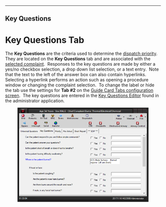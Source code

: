   -------------------
  **Key Questions**
  -------------------

# Key Questions Tab

The **Key Questions** are the criteria used to determine the [dispatch
priority](<Priorities.md>).  They are located on the **Key Questions**
tab and are associated with the [selected
complaint](<General Questions.md>).  Responses to the key questions are
made by either a yes/no checkbox selection, a drop down list selection,
or a text entry.  Note that the text to the left of the answer box can
also contain hyperlinks.  Selecting a hyperlink performs an action such
as opening a procedure window or changing the complaint selection.  To
change the label or hide the tab use the settings for **Tab #2** on the
[Guide Card Tabs configuration
screen](<Guide Card Tabs Settings.md>).  The key questions are
entered in the [Key Questions Editor](<Vital Point Editor.md>) found
in the administrator application.

<figure><img src=".gitbook/assets/Vital Points_files/image001.png" alt=""><figcaption></figcaption></figure> 
